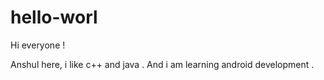 # hello-worl

Hi everyone !

Anshul here, i like c++ and java .
And i am learning android development .
